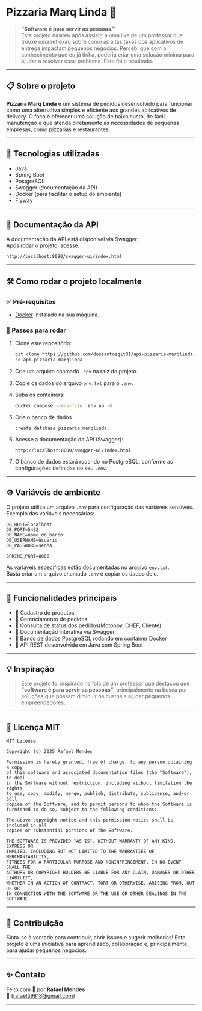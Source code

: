 
# Pizzaria Marq Linda 🍕

> **"Software é para servir as pessoas."**  
Este projeto nasceu após assistir a uma live de um professor que trouxe uma reflexão sobre como as altas taxas dos aplicativos de entrega impactam pequenos negócios. Percebi que com o conhecimento que eu já tinha, poderia criar uma solução mínima para ajudar a resolver esse problema. Este foi o resultado.

---

## 📋 Sobre o projeto

**Pizzaria Marq Linda** é um sistema de pedidos desenvolvido para funcionar como uma alternativa simples e eficiente aos grandes aplicativos de delivery. O foco é oferecer uma solução de baixo custo, de fácil manutenção e que atenda diretamente às necessidades de pequenas empresas, como pizzarias e restaurantes.

---

## 🚀 Tecnologias utilizadas

- Java
- Spring Boot
- PostgreSQL
- Swagger (documentação da API)
- Docker (para facilitar o setup do ambiente)
- Flyway

---

## 📑 Documentação da API

A documentação da API está disponível via Swagger.  
Após rodar o projeto, acesse:

```
http://localhost:8080/swagger-ui/index.html
```

---

## 🛠️ Como rodar o projeto localmente

### ✅ Pré-requisitos

- [Docker](https://www.docker.com/) instalado na sua máquina.

### 🚧 Passos para rodar

1. Clone este repositório:
   ```bash
   git clone https://github.com/dossantosgit81/api-pizzaria-marqlinda.git
   cd api-pizzaria-marqlinda
   ```

2. Crie um arquivo chamado `.env` na raiz do projeto.

3. Copie os dados do arquivo `env.txt` para o `.env`.

4. Suba os containers:
   ```bash
   docker compose --env-file .env up -d
   ```

5. Crie o banco de dados
    ```
    create database pizzaria_marqlinda;
   ```
6. Acesse a documentação da API (Swagger):
   ```
   http://localhost:8080/swagger-ui/index.html
   ```

6. O banco de dados estará rodando no PostgreSQL, conforme as configurações definidas no seu `.env`.

---

## ⚙️ Variáveis de ambiente

O projeto utiliza um arquivo `.env` para configuração das variáveis sensíveis.  
Exemplo das variáveis necessárias:

```env
DB_HOST=localhost
DB_PORT=5432
DB_NAME=nome_do_banco
DB_USERNAME=usuario
DB_PASSWORD=senha

SPRING_PORT=8080
```

As variáveis específicas estão documentadas no arquivo `env.txt`.  
Basta criar um arquivo chamado `.env` e copiar os dados dele.

---

## 🧠 Funcionalidades principais

- 🔸 Cadastro de produtos
- 🔸 Gerenciamento de pedidos
- 🔸 Consulta de status dos pedidos(Motoboy, CHEF, Cliente)
- 🔸 Documentação interativa via Swagger
- 🔸 Banco de dados PostgreSQL rodando em container Docker
- 🔸 API REST desenvolvida em Java com Spring Boot

---

## 💡 Inspiração

> Este projeto foi inspirado na fala de um professor que destacou que **"software é para servir as pessoas"**, principalmente na busca por soluções que possam diminuir os custos e ajudar pequenos empreendedores.

---

## 📜 Licença MIT

```
MIT License

Copyright (c) 2025 Rafael Mendes

Permission is hereby granted, free of charge, to any person obtaining a copy
of this software and associated documentation files (the "Software"), to deal
in the Software without restriction, including without limitation the rights
to use, copy, modify, merge, publish, distribute, sublicense, and/or sell
copies of the Software, and to permit persons to whom the Software is
furnished to do so, subject to the following conditions:

The above copyright notice and this permission notice shall be included in all
copies or substantial portions of the Software.

THE SOFTWARE IS PROVIDED "AS IS", WITHOUT WARRANTY OF ANY KIND, EXPRESS OR
IMPLIED, INCLUDING BUT NOT LIMITED TO THE WARRANTIES OF MERCHANTABILITY,
FITNESS FOR A PARTICULAR PURPOSE AND NONINFRINGEMENT. IN NO EVENT SHALL THE
AUTHORS OR COPYRIGHT HOLDERS BE LIABLE FOR ANY CLAIM, DAMAGES OR OTHER
LIABILITY,
WHETHER IN AN ACTION OF CONTRACT, TORT OR OTHERWISE, ARISING FROM, OUT OF OR
IN CONNECTION WITH THE SOFTWARE OR THE USE OR OTHER DEALINGS IN THE SOFTWARE.
```

---

## 🙌 Contribuição

Sinta-se à vontade para contribuir, abrir issues e sugerir melhorias! Este projeto é uma iniciativa para aprendizado, colaboração e, principalmente, para ajudar pequenos negócios.

---

## ✨ Contato

Feito com 💖 por **Rafael Mendes**  
📧 [rafaelti9818@gmail.com] 

---
